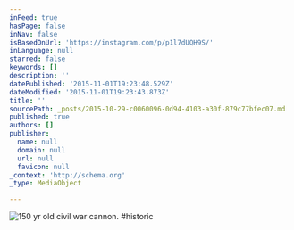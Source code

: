```yaml
---
inFeed: true
hasPage: false
inNav: false
isBasedOnUrl: 'https://instagram.com/p/p1l7dUQH9S/'
inLanguage: null
starred: false
keywords: []
description: ''
datePublished: '2015-11-01T19:23:48.529Z'
dateModified: '2015-11-01T19:23:43.873Z'
title: ''
sourcePath: _posts/2015-10-29-c0060096-0d94-4103-a30f-879c77bfec07.md
published: true
authors: []
publisher:
  name: null
  domain: null
  url: null
  favicon: null
_context: 'http://schema.org'
_type: MediaObject

---
```

![150 yr old civil war cannon. #historic](https://scontent.cdninstagram.com/hphotos-xap1/t51.2885-15/e15/10514013_315659791929628_2142385505_n.jpg)